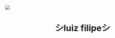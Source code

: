 <img align="center" src="aesthetic-tokyo-with-cat-on-the-roof_800.gif">

<div><h1 align="center">シluiz filipeシ</h1></div>
<div>
  <img src="">
</div>
